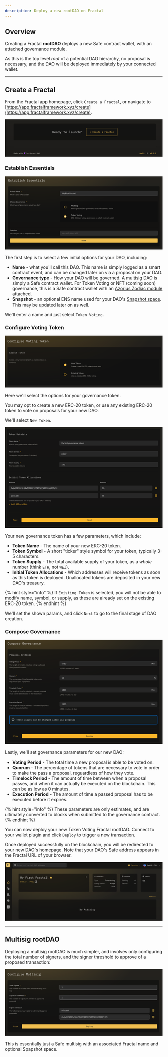 ```yaml
---
description: Deploy a new rootDAO on Fractal
---
```


## Overview

Creating a Fractal **rootDAO** deploys a new Safe contract wallet, with an attached governance module.

As this is the top level *root* of a potential DAO hierarchy, no proposal is necessary, and the DAO will be deployed immediately by your connected wallet.

---

## Create a Fractal

From the Fractal app homepage, click `Create a Fractal`, or navigate to [https://app.fractalframework.xyz/create](https://app.fractalframework.xyz/create).

![](../.gitbook/assets/create-dao.png)

### Establish Essentials

![](../.gitbook/assets/establish-essentials.png)

The first step is to select a few initial options for your DAO, including:

- **Name** - what you'll call this DAO. This name is simply logged as a smart contract event, and can be changed later on via a proposal on your DAO.
- **Governance type** - How your DAO will be governed. A multisig DAO is simply a Safe contract wallet.  For Token Voting or NFT (coming soon) governance, this is a Safe contract wallet with an [Azorius Zodiac module](https://github.com/decent-dao/fractal-contracts) attached.
- **Snapshot** - an optional ENS name used for your DAO's [Snapshot space](https://docs.snapshot.org/user-guides/spaces/create). This may be updated later on as well.

We'll enter a name and just select `Token Voting`.

### Configure Voting Token

![](../.gitbook/assets/token1.png)

Here we'll select the options for your governance token.

You may opt to create a new ERC-20 token, or use any existing ERC-20 token to vote on proposals for your new DAO.

We'll select `New Token`.

![](../.gitbook/assets/token2.png)

Your new governance token has a few parameters, which include:

- **Token Name** - The name of your new ERC-20 token.
- **Token Symbol** - A short "ticker" style symbol for your token, typically 3-5 characters.
- **Token Supply** - The total available supply of your token, as a *whole* number (think `ETH`, not `WEI`).
- **Initial Token Allocations** - Which addresses will receive tokens as soon as this token is deployed.  Unallocated tokens are deposited in your new DAO's treasury.

{% hint style="info" %}
If `Existing Token` is selected, you will not be able to modify name, symbol, or supply, as these are already set on the existing ERC-20 token.
{% endhint %}

We'll set the shown params, and click `Next` to go to the final stage of DAO creation.

### Compose Governance

![](../.gitbook/assets/compose.png)

Lastly, we'll set governance parameters for our new DAO:

- **Voting Period** - The total time a new proposal is able to be voted on.
- **Quorum** - The percentage of tokens that are necessary to vote in order to make the pass a proposal, reguardless of how they vote.
- **Timelock Period** - The amount of time between when a proposal passes, and when it can actually be executed on the blockchain.  This can be as low as 0 minutes.
- **Execution Period** - The amount of time a passed proposal has to be executed before it expires.

{% hint style="info" %}
These parameters are only estimates, and are ultimately converted to blocks when submitted to the governance contract.
{% endhint %}

You can now deploy your new Token Voting Fractal rootDAO.  Connect to your wallet plugin and click `Deploy` to trigger a new transaction.

Once deployed successfully on the blockchain, you will be redirected to your new DAO's homepage. Note that your DAO's Safe address appears in the Fractal URL of your browser.

![](../.gitbook/assets/newdao.png)

---

## Multisig rootDAO

Deploying a multisig rootDAO is much simpler, and involves only configuring the total number of signers, and the signer threshold to approve of a proposed transaction:

![](../.gitbook/assets/newmultisig.png)

This is essentially just a Safe multisig with an associated Fractal name and optional Spapshot space.